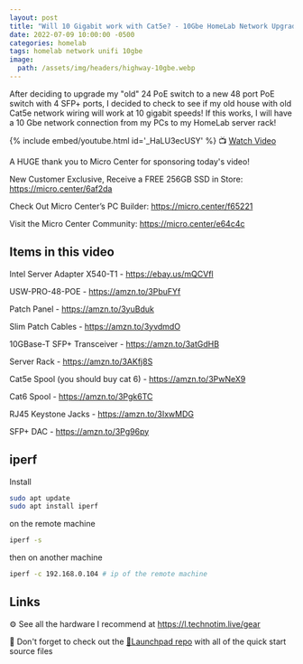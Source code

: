 ```yaml
---
layout: post
title: "Will 10 Gigabit work with Cat5e? - 10Gbe HomeLab Network Upgrade!"
date: 2022-07-09 10:00:00 -0500
categories: homelab
tags: homelab network unifi 10gbe
image:
  path: /assets/img/headers/highway-10gbe.webp
---
```


After deciding to upgrade my "old" 24 PoE switch to a new 48 port PoE switch with 4 SFP+ ports, I decided to check to see if my old house with old Cat5e network wiring will work at 10 gigabit speeds!  If this works, I will have a 10 Gbe network connection from my PCs to my HomeLab server rack!

{% include embed/youtube.html id='_HaLU3ecUSY' %}
📺 [Watch Video](https://www.youtube.com/watch?v=_HaLU3ecUSY)

A HUGE thank you to Micro Center for sponsoring today's video!

New Customer Exclusive, Receive a FREE 256GB SSD in Store: <https://micro.center/6af2da>

Check Out Micro Center’s PC Builder: <https://micro.center/f65221>

Visit the Micro Center Community: <https://micro.center/e64c4c>

## Items in this video

Intel Server Adapter X540-T1  - <https://ebay.us/mQCVfl>

USW-PRO-48-POE - <https://amzn.to/3PbuFYf>

Patch Panel - <https://amzn.to/3yuBduk>

Slim Patch Cables - <https://amzn.to/3yvdmdO>

10GBase-T SFP+ Transceiver - <https://amzn.to/3atGdHB>

Server Rack - <https://amzn.to/3AKfj8S>

Cat5e Spool (you should buy cat 6)  - <https://amzn.to/3PwNeX9>

Cat6 Spool - <https://amzn.to/3Pgk6TC>

RJ45 Keystone Jacks - <https://amzn.to/3IxwMDG>

SFP+ DAC - <https://amzn.to/3Pg96py>

## iperf

Install

```bash
sudo apt update
sudo apt install iperf
```

on the remote machine

```bash
iperf -s
```

then on another machine

```bash
iperf -c 192.168.0.104 # ip of the remote machine
```

## Links

⚙️ See all the hardware I recommend at <https://l.technotim.live/gear>

🚀 Don't forget to check out the [🚀Launchpad repo](https://l.technotim.live/quick-start) with all of the quick start source files
